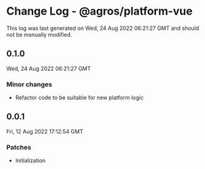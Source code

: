 # Change Log - @agros/platform-vue

This log was last generated on Wed, 24 Aug 2022 06:21:27 GMT and should not be manually modified.

## 0.1.0
Wed, 24 Aug 2022 06:21:27 GMT

### Minor changes

- Refactor code to be suitable for new platform logic

## 0.0.1
Fri, 12 Aug 2022 17:12:54 GMT

### Patches

- Initialization

